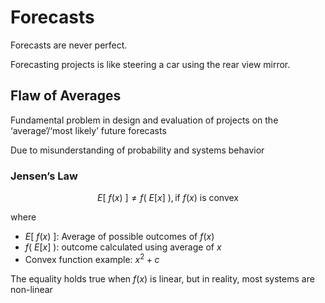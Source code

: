# Forecasts

Forecasts are never perfect.

Forecasting projects is like steering a car using the rear view mirror.

## Flaw of Averages

Fundamental problem in design and evaluation of projects on the ‘average’/‘most likely’ future forecasts

Due to misunderstanding of probability and systems behavior

### Jensen’s Law

$$
E[ \ f(x) \ ] \ne f( \ E[x] \ ), \text{if } f(x) \text{ is convex}
$$

where

- $E[ \ f(x) \ ]$: Average of possible outcomes of $f(x)$
- $f( \ E[x] \ )$: outcome calculated using average of $x$
- Convex function example: $x^2 + c$

The equality holds true when $f(x)$ is linear, but in reality, most systems are non-linear